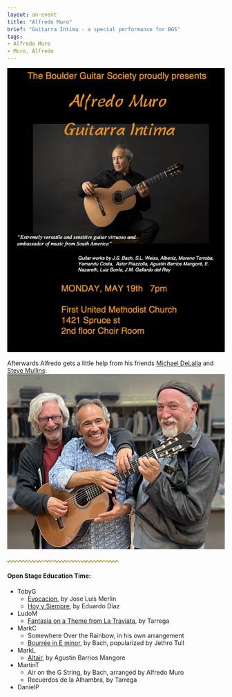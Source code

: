 ```yaml
---
layout: an-event
title: "Alfredo Muro"
brief: "Guitarra Intima - a special performance for BGS"
tags:
- Alfredo Muro
- Muro, Alfredo
---
```

![AlfredoMuro](/pics/20250519-AlfredoMuro.png)

Afterwards Alfredo gets a little help from his friends <ins>Michael DeLalla</ins> and <ins>Steve Mullins</ins>:
![TresAmigos](/pics/20250519-DeLallaMuroMullins.jpg)

![line](/pics/wgly-line.png)

#### Open Stage Education Time: ####
* TobyG
   - [Evocacion](https://www.youtube.com/watch?v=WvMKZKK6nFI), by Jose Luis Merlin
   - [Hoy y Siempre](https://www.youtube.com/watch?v=ExRE5QGQ6qQ), by Eduardo Díaz
* LudoM
   - [Fantasia on a Theme from La Traviata](https://www.youtube.com/watch?v=IhAHYcqsHBs), by Tarrega
* MarkC
   - Somewhere Over the Rainbow, in his own arrangement
   - [Bourrée in E minor](https://www.youtube.com/watch?v=APNI2CC0k6A), by Bach, popularized by Jethro Tull
* MarkL
   - [Altair](https://www.youtube.com/watch?v=co9eUOkLmdM), by Agustin Barrios Mangore
* MartinT
   - Air on the G String, by Bach, arranged by Alfredo Muro
   - Recuerdos de la Alhambra, by Tarrega
* DanielP

